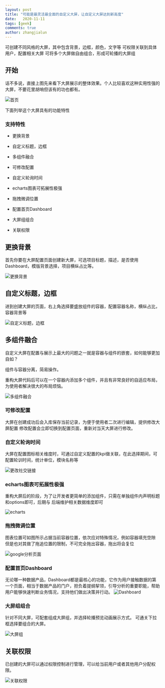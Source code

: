 ```yaml
---
layout: post
title: "可能是最灵活最全面的自定义大屏，让自定义大屏达到新高度"
date:   2020-11-11
tags: [geek]
comments: true
author: zhangjialun
---
```


可创建不同风格的大屏，其中包含背景，边框，颜色，文字等
可权限关联到具体用户，配置相关大屏
可将多个大屏做自由组合，形成可轮播的大屏组

<!-- more -->

## 开始

话不多说，直接上图先来看下大屏展示的整体效果。个人比较喜欢这种实用性强的大屏，不要花里胡哨但该有的功也都有。

![首页](https://raw.githubusercontent.com/lemonchann/lemonchann.github.io/master/images/2019-11-22-create_blog_with_github_pages/blogPage.png)

下面列举这个大屏具有的功能特性

### 支持特性

- 更换背景

- 自定义标题，边框

- 多组件融合

- 可修改配置

- 自定义轮询时间

- echarts图表可拓展性极强

- 拖拽微调位置

- 配置首页Dashboard

- 大屏组组合

- 关联权限

## 更换背景

首先你要在大屏配置页面创建新大屏，可选项目标题，描述，是否使用Dashboard，模版背景选择，项目横纵占比等。

![更换背景](https://raw.githubusercontent.com/zhangjialun555/zhangjialun555.github.io/master/images/big_screen/201605081335_.pic_hd.png)


## 自定义标题，边框

进到创建大屏的页面，右上角选择要盛放组件的容器，配置容器名称，横纵占比，容器背景等

![自定义标题，边框](https://raw.githubusercontent.com/zhangjialun555/zhangjialun555.github.io/master/images/big_screen/9.06.01.png)


## 多组件融合

自定义大屏在配置与展示上最大的问题之一就是容器与组件的嵌套，如何能够更加自如？

组件与容器分离，简易操作。

重构大屏代码后可以在一个容器内添加多个组件，并且有非常良好的自适应布局，为使用者解决很大的布局烦恼。


![多组件融合](https://raw.githubusercontent.com/zhangjialun555/zhangjialun555.github.io/master/images/big_screen/9.12.37.png)

### 可修改配置

大屏在创建成功后会入库保存当前记录，为便于使用者二次进行编辑，提供修改大屏配置
修改配置会立即切换到配置页面，重新对当天大屏进行修改。

### 自定义轮询时间
大屏在配置图标相关维度时，可通过自定义配置的kpi做关联，在此选择期间，可配置轮训时间，统计单位，模块名称等

![更改社交链接](https://raw.githubusercontent.com/zhangjialun555/zhangjialun555.github.io/master/images/big_screen/9.20.28.png)


###  echarts图表可拓展性极强

重构大屏后的阶段，为了让开发者更简单的添加组件，只需在单独组件内声明标题和options即可，后期与 后端维护相关数据维度即可


![echarts](https://raw.githubusercontent.com/zhangjialun555/zhangjialun555.github.io/master/images/big_screen/9.33.59.png)

### 拖拽微调位置

图表位置可如图所示占据当前容器位置，依次应对特殊情况，例如容器填充空隙
但是也对其做了拖追位置的限制，不可完全拖出容器，拖出将会复位

![google分析页面](https://raw.githubusercontent.com/zhangjialun555/zhangjialun555.github.io/master/images/big_screen/9.35.36.png)

### 配置首页Dashboard

无论哪一种数据产品，Dashboard都是最核心的功能，它作为用户接触数据的第一个页面，相当于数据产品的门户，担负着提纲挈领，引导分析的重要职能，帮助用户能够快速判断业务情况，支持他们做出决策并行动。
![Dashboard](https://raw.githubusercontent.com/zhangjialun555/zhangjialun555.github.io/master/images/big_screen/9.35.36.png)

### 大屏组组合

针对不同大屏，可配套组成大屏组，并选择轮播预览动画展示方式。
可通关下拉框选择要组合的大屏。

![大屏组](https://raw.githubusercontent.com/zhangjialun555/zhangjialun555.github.io/master/images/big_screen/9.49.07.png)

## 关联权限

已创建的大屏可以通过权限控制进行管理，可以给当前用户或者其他用户分配权限。

![关联权限](https://upload-images.jianshu.io/upload_images/big_screen/9.49.07.png)
